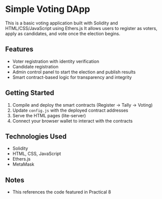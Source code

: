 # Simple Voting DApp

This is a basic voting application built with Solidity and HTML/CSS/JavaScript using Ethers.js It allows users to register as voters, apply as candidates, and vote once the election begins.

## Features

* Voter registration with identity verification
* Candidate registration
* Admin control panel to start the election and publish results
* Smart contract-based logic for transparency and integrity

## Getting Started

1. Compile and deploy the smart contracts (Register -> Tally -> Voting)
2. Update `config.js` with the deployed contract addresses
3. Serve the HTML pages (lite-server)
4. Connect your browser wallet to interact with the contracts

## Technologies Used

* Solidity
* HTML, CSS, JavaScript
* Ethers.js
* MetaMask

## Notes

* This references the code featured in Practical 8
